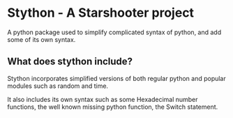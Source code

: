 # Stython - A Starshooter project
A python package used to simplify complicated syntax of python, and add some of its own syntax.
## What does stython include?
Stython incorporates simplified versions of both regular python and popular modules such as random and time.  

It also includes its own syntax such as some Hexadecimal number functions, the well known missing python function, the Switch statement.
